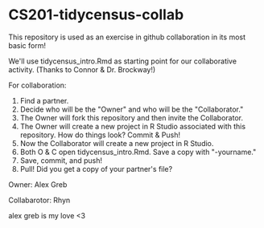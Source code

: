 # CS201-tidycensus-collab

This repository is used as an exercise in github collaboration in its most basic form!

We'll use tidycensus_intro.Rmd as starting point for our collaborative activity. (Thanks to Connor & Dr. Brockway!)

For collaboration:

1. Find a partner.
2. Decide who will be the "Owner" and who will be the "Collaborator."
3. The Owner will fork this repository and then invite the Collaborator.
4. The Owner will create a new project in R Studio associated with this repository. How do things look? Commit & Push!
5. Now the Collaborator will create a new project in R Studio.
6. Both O & C open tidycensus_intro.Rmd. Save a copy with "-yourname."
7. Save, commit, and push!
8. Pull! Did you get a copy of your partner's file?

Owner: Alex Greb

Collabarotor: Rhyn

 alex greb is my love <3